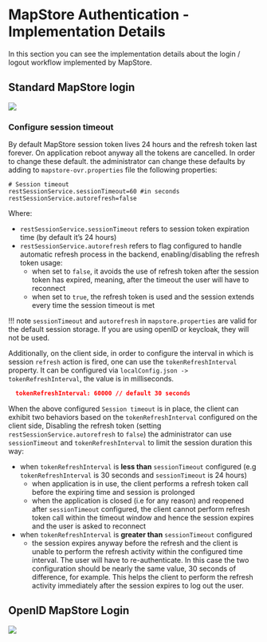 # MapStore Authentication - Implementation Details

In this section you can see the implementation details about the login / logout workflow implemented by MapStore.

## Standard MapStore login

<img src="../img/standard-mapstore-login.png" class="ms-docimage"  style="max-width: 400px"/>

### Configure session timeout

By default MapStore session token lives 24 hours and the refresh token last forever. On application reboot anyway all the tokens are cancelled. In order to change these default. the administrator can change these defaults by adding to `mapstore-ovr.properties` file the following properties:

```properties
# Session timeout
restSessionService.sessionTimeout=60 #in seconds
restSessionService.autorefresh=false
```

Where:

- `restSessionService.sessionTimeout` refers to session token expiration time (by default it’s 24 hours)
- `restSessionService.autorefresh` refers to flag configured to handle automatic refresh process in the backend, enabling/disabling the refresh token usage:
  - when set to `false`, it avoids the use of refresh token after the session token has expired, meaning, after the timeout the user will have to reconnect
  - when set to `true`, the refresh token is used and the session extends every time the session timeout is met

!!! note
    `sessionTimeout` and `autorefresh` in `mapstore.properties` are valid for the default session storage. If you are using openID or keycloak, they will not be used.

Additionally, on the client side, in order to configure the interval in which is session `refresh` action is fired, one can use the `tokenRefreshInterval` property. It can be configured via `localConfig.json -> tokenRefreshInterval`, the value is in milliseconds.

```json
  tokenRefreshInterval: 60000 // default 30 seconds
```

When the above configured `Session timeout` is in place, the client can exhibit two behaviors based on the `tokenRefreshInterval` configured on the client side,
Disabling the refresh token (setting `restSessionService.autorefresh` to `false`) the administrator can use `sessionTimeout` and `tokenRefreshInterval` to limit the session duration this way:

- when `tokenRefreshInterval` is **less than** `sessionTimeout` configured (e.g `tokenRefreshInterval` is 30 seconds and `sessionTimeout` is 24 hours)
  - when application is in use, the client performs a refresh token call before the expiring time and session is prolonged
  - when the application is closed (i.e for any reason) and reopened after `sessionTimeout` configured, the client cannot perform refresh token call within the timeout window and hence the session expires and the user is asked to reconnect
- when `tokenRefreshInterval` is **greater than** `sessionTimeout` configured
  - the session expires anyway before the refresh and the client is unable to perform the refresh activity within the configured time interval. The user will have to re-authenticate. In this case the two configuration should be nearly the same value, 30 seconds of difference, for example. This helps the client to perform the refresh activity immediately after the session expires to log out the user.

## OpenID MapStore Login

<img src="../img/openid-mapstore-login.png" class="ms-docimage" style="max-width: 400px"/>
